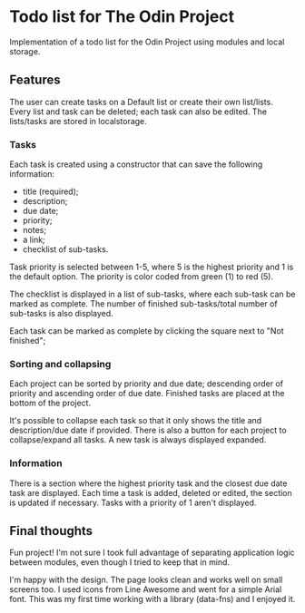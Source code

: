# Todo list for The Odin Project

Implementation of a todo list for the Odin Project using modules and local storage.

## Features

The user can create tasks on a Default list or create their own list/lists. Every list and task can be deleted; each task can also be edited. The lists/tasks are stored in localstorage.

### Tasks

Each task is created using a constructor that can save the following information:

- title (required);
- description;
- due date;
- priority;
- notes;
- a link;
- checklist of sub-tasks.

Task priority is selected between 1-5, where 5 is the highest priority and 1 is the default option. The priority is color coded from green (1) to red (5).

The checklist is displayed in a list of sub-tasks, where each sub-task can be marked as complete. The number of finished sub-tasks/total number of sub-tasks is also displayed.

Each task can be marked as complete by clicking the square next to "Not finished";

### Sorting and collapsing

Each project can be sorted by priority and due date; descending order of priority and ascending order of due date. Finished tasks are placed at the bottom of the project.

It's possible to collapse each task so that it only shows the title and description/due date if provided. There is also a button for each project to collapse/expand all tasks. A new task is always displayed expanded.

### Information

There is a section where the highest priority task and the closest due date task are displayed. Each time a task is added, deleted or edited, the section is updated if necessary. Tasks with a priority of 1 aren't displayed.

## Final thoughts

Fun project! I'm not sure I took full advantage of separating application logic between modules, even though I tried to keep that in mind.

I'm happy with the design. The page looks clean and works well on small screens too. I used icons from Line Awesome and went for a simple Arial font. This was my first time working with a library (data-fns) and I enjoyed it.
